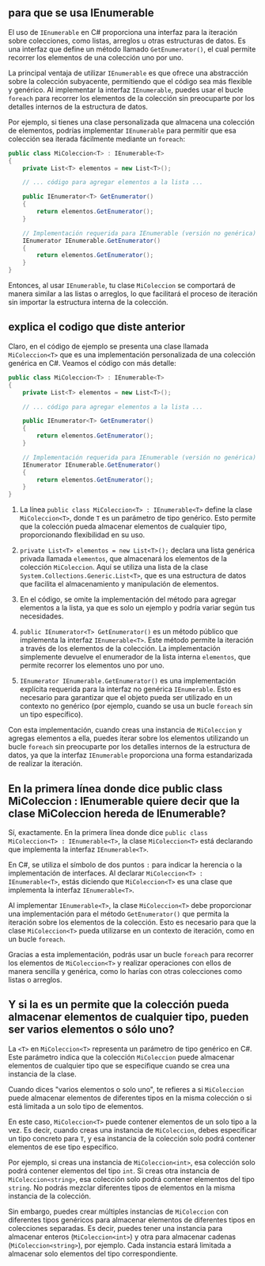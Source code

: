 ## para que se usa IEnumerable
El uso de `IEnumerable` en C# proporciona una interfaz para la iteración sobre colecciones, como listas, arreglos u otras estructuras de datos. Es una interfaz que define un método llamado `GetEnumerator()`, el cual permite recorrer los elementos de una colección uno por uno.

La principal ventaja de utilizar `IEnumerable` es que ofrece una abstracción sobre la colección subyacente, permitiendo que el código sea más flexible y genérico. Al implementar la interfaz `IEnumerable`, puedes usar el bucle `foreach` para recorrer los elementos de la colección sin preocuparte por los detalles internos de la estructura de datos.

Por ejemplo, si tienes una clase personalizada que almacena una colección de elementos, podrías implementar `IEnumerable` para permitir que esa colección sea iterada fácilmente mediante un `foreach`:

```csharp
public class MiColeccion<T> : IEnumerable<T>
{
    private List<T> elementos = new List<T>();

    // ... código para agregar elementos a la lista ...

    public IEnumerator<T> GetEnumerator()
    {
        return elementos.GetEnumerator();
    }

    // Implementación requerida para IEnumerable (versión no genérica)
    IEnumerator IEnumerable.GetEnumerator()
    {
        return elementos.GetEnumerator();
    }
}
```

Entonces, al usar `IEnumerable`, tu clase `MiColeccion` se comportará de manera similar a las listas o arreglos, lo que facilitará el proceso de iteración sin importar la estructura interna de la colección.

## explica el codigo que diste anterior
Claro, en el código de ejemplo se presenta una clase llamada `MiColeccion<T>` que es una implementación personalizada de una colección genérica en C#. Veamos el código con más detalle:

```csharp
public class MiColeccion<T> : IEnumerable<T>
{
    private List<T> elementos = new List<T>();

    // ... código para agregar elementos a la lista ...

    public IEnumerator<T> GetEnumerator()
    {
        return elementos.GetEnumerator();
    }

    // Implementación requerida para IEnumerable (versión no genérica)
    IEnumerator IEnumerable.GetEnumerator()
    {
        return elementos.GetEnumerator();
    }
}
```

1. La línea `public class MiColeccion<T> : IEnumerable<T>` define la clase `MiColeccion<T>`, donde `T` es un parámetro de tipo genérico. Esto permite que la colección pueda almacenar elementos de cualquier tipo, proporcionando flexibilidad en su uso.

2. `private List<T> elementos = new List<T>();` declara una lista genérica privada llamada `elementos`, que almacenará los elementos de la colección `MiColeccion`. Aquí se utiliza una lista de la clase `System.Collections.Generic.List<T>`, que es una estructura de datos que facilita el almacenamiento y manipulación de elementos.

3. En el código, se omite la implementación del método para agregar elementos a la lista, ya que es solo un ejemplo y podría variar según tus necesidades.

4. `public IEnumerator<T> GetEnumerator()` es un método público que implementa la interfaz `IEnumerable<T>`. Este método permite la iteración a través de los elementos de la colección. La implementación simplemente devuelve el enumerador de la lista interna `elementos`, que permite recorrer los elementos uno por uno.

5. `IEnumerator IEnumerable.GetEnumerator()` es una implementación explícita requerida para la interfaz no genérica `IEnumerable`. Esto es necesario para garantizar que el objeto pueda ser utilizado en un contexto no genérico (por ejemplo, cuando se usa un bucle `foreach` sin un tipo específico).

Con esta implementación, cuando creas una instancia de `MiColeccion` y agregas elementos a ella, puedes iterar sobre los elementos utilizando un bucle `foreach` sin preocuparte por los detalles internos de la estructura de datos, ya que la interfaz `IEnumerable` proporciona una forma estandarizada de realizar la iteración.

## En la primera línea donde dice public class MiColeccion<T> : IEnumerable<T> quiere decir que la clase MiColeccion hereda de IEnumerable? 
Sí, exactamente. En la primera línea donde dice `public class MiColeccion<T> : IEnumerable<T>`, la clase `MiColeccion<T>` está declarando que implementa la interfaz `IEnumerable<T>`. 

En C#, se utiliza el símbolo de dos puntos `:` para indicar la herencia o la implementación de interfaces. Al declarar `MiColeccion<T> : IEnumerable<T>`, estás diciendo que `MiColeccion<T>` es una clase que implementa la interfaz `IEnumerable<T>`. 

Al implementar `IEnumerable<T>`, la clase `MiColeccion<T>` debe proporcionar una implementación para el método `GetEnumerator()` que permita la iteración sobre los elementos de la colección. Esto es necesario para que la clase `MiColeccion<T>` pueda utilizarse en un contexto de iteración, como en un bucle `foreach`.

Gracias a esta implementación, podrás usar un bucle `foreach` para recorrer los elementos de `MiColeccion<T>` y realizar operaciones con ellos de manera sencilla y genérica, como lo harías con otras colecciones como listas o arreglos.

## Y si la <T> es un permite que la colección pueda almacenar elementos de cualquier tipo, pueden ser varios elementos o sólo uno?
La `<T>` en `MiColeccion<T>` representa un parámetro de tipo genérico en C#. Este parámetro indica que la colección `MiColeccion` puede almacenar elementos de cualquier tipo que se especifique cuando se crea una instancia de la clase.

Cuando dices "varios elementos o solo uno", te refieres a si `MiColeccion` puede almacenar elementos de diferentes tipos en la misma colección o si está limitada a un solo tipo de elementos.

En este caso, `MiColeccion<T>` puede contener elementos de un solo tipo a la vez. Es decir, cuando creas una instancia de `MiColeccion`, debes especificar un tipo concreto para `T`, y esa instancia de la colección solo podrá contener elementos de ese tipo específico.

Por ejemplo, si creas una instancia de `MiColeccion<int>`, esa colección solo podrá contener elementos del tipo `int`. Si creas otra instancia de `MiColeccion<string>`, esa colección solo podrá contener elementos del tipo `string`. No podrás mezclar diferentes tipos de elementos en la misma instancia de la colección.

Sin embargo, puedes crear múltiples instancias de `MiColeccion` con diferentes tipos genéricos para almacenar elementos de diferentes tipos en colecciones separadas. Es decir, puedes tener una instancia para almacenar enteros (`MiColeccion<int>`) y otra para almacenar cadenas (`MiColeccion<string>`), por ejemplo. Cada instancia estará limitada a almacenar solo elementos del tipo correspondiente.